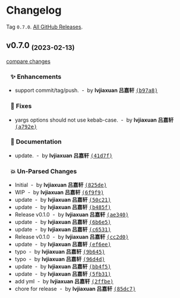 # Changelog

Tag `0.7.0`. [All GitHub Releases](https://github.com/lvjiaxuan/release/releases).

## v0.7.0 <sub>(2023-02-13)</sub>
[compare changes](https://github.com/lvjiaxuan/release/compare/...dev)

### &nbsp;&nbsp;&nbsp;✨ Enhancements

- support commit/tag/push. &nbsp;-&nbsp; by **lvjiaxuan 吕嘉轩** [<samp>(b97a8)</samp>](https://github.com/lvjiaxuan/release/commit/b97a8df)

### &nbsp;&nbsp;&nbsp;🐛 Fixes

- yargs options should not use kebab-case. &nbsp;-&nbsp; by **lvjiaxuan 吕嘉轩** [<samp>(a792e)</samp>](https://github.com/lvjiaxuan/release/commit/a792eed)

### &nbsp;&nbsp;&nbsp;📝 Documentation

- update. &nbsp;-&nbsp; by **lvjiaxuan 吕嘉轩** [<samp>(41d7f)</samp>](https://github.com/lvjiaxuan/release/commit/41d7fbb)

### &nbsp;&nbsp;&nbsp;💥 Un-Parsed Changes

- Initial &nbsp;-&nbsp; by **lvjiaxuan 吕嘉轩** [<samp>(825de)</samp>](https://github.com/lvjiaxuan/release/commit/825dea1)
- WIP &nbsp;-&nbsp; by **lvjiaxuan 吕嘉轩** [<samp>(6f9f9)</samp>](https://github.com/lvjiaxuan/release/commit/6f9f9d3)
- update &nbsp;-&nbsp; by **lvjiaxuan 吕嘉轩** [<samp>(50c21)</samp>](https://github.com/lvjiaxuan/release/commit/50c21f3)
- update &nbsp;-&nbsp; by **lvjiaxuan 吕嘉轩** [<samp>(b485f)</samp>](https://github.com/lvjiaxuan/release/commit/b485f5f)
- Release v0.1.0 &nbsp;-&nbsp; by **lvjiaxuan 吕嘉轩** [<samp>(ae340)</samp>](https://github.com/lvjiaxuan/release/commit/ae340a5)
- update &nbsp;-&nbsp; by **lvjiaxuan 吕嘉轩** [<samp>(6b6e5)</samp>](https://github.com/lvjiaxuan/release/commit/6b6e565)
- update &nbsp;-&nbsp; by **lvjiaxuan 吕嘉轩** [<samp>(c6531)</samp>](https://github.com/lvjiaxuan/release/commit/c65311d)
- Release v0.1.0 &nbsp;-&nbsp; by **lvjiaxuan 吕嘉轩** [<samp>(cc2d0)</samp>](https://github.com/lvjiaxuan/release/commit/cc2d0cb)
- update &nbsp;-&nbsp; by **lvjiaxuan 吕嘉轩** [<samp>(ef6ee)</samp>](https://github.com/lvjiaxuan/release/commit/ef6ee40)
- typo &nbsp;-&nbsp; by **lvjiaxuan 吕嘉轩** [<samp>(9b645)</samp>](https://github.com/lvjiaxuan/release/commit/9b645a0)
- typo &nbsp;-&nbsp; by **lvjiaxuan 吕嘉轩** [<samp>(96d4d)</samp>](https://github.com/lvjiaxuan/release/commit/96d4df1)
- update &nbsp;-&nbsp; by **lvjiaxuan 吕嘉轩** [<samp>(bb4f5)</samp>](https://github.com/lvjiaxuan/release/commit/bb4f559)
- update &nbsp;-&nbsp; by **lvjiaxuan 吕嘉轩** [<samp>(5fb31)</samp>](https://github.com/lvjiaxuan/release/commit/5fb31e6)
- add yml &nbsp;-&nbsp; by **lvjiaxuan 吕嘉轩** [<samp>(2ffbe)</samp>](https://github.com/lvjiaxuan/release/commit/2ffbe08)
- chore for release &nbsp;-&nbsp; by **lvjiaxuan 吕嘉轩** [<samp>(85dc7)</samp>](https://github.com/lvjiaxuan/release/commit/85dc74e)